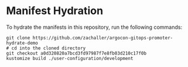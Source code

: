 # Manifest Hydration

To hydrate the manifests in this repository, run the following commands:

```shell
git clone https://github.com/zachaller/argocon-gitops-promoter-hydrate-demo
# cd into the cloned directory
git checkout a0d320820a7bcd3fd97987f7e8fb03d210c17f0b
kustomize build ./user-configuration/development
```
